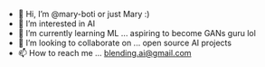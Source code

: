 - 👋 Hi, I’m @mary-boti or just Mary :)
- 👀 I’m interested in AI
- 🌱 I’m currently learning ML ... aspiring to become GANs guru lol
- 💞️ I’m looking to collaborate on ... open source AI projects
- 📫 How to reach me ... blending.ai@gmail.com

<!---
mary-boti/mary-boti is a ✨ special ✨ repository because its `README.md` (this file) appears on your GitHub profile.
You can click the Preview link to take a look at your changes.
--->
